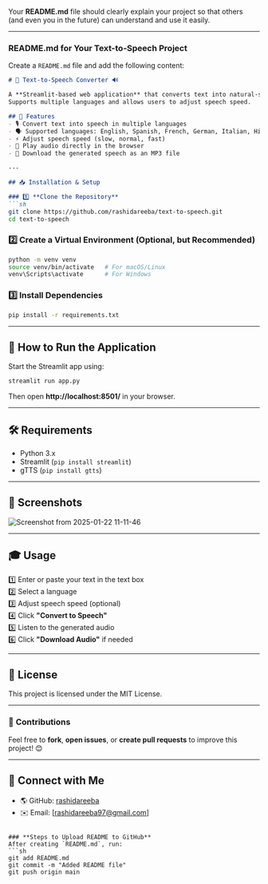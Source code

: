 Your **README.md** file should clearly explain your project so that others (and even you in the future) can understand and use it easily.  

---

### **README.md for Your Text-to-Speech Project**
Create a `README.md` file and add the following content:

```md
# 🎤 Text-to-Speech Converter 🔊

A **Streamlit-based web application** that converts text into natural-sounding speech using **gTTS (Google Text-to-Speech)**.  
Supports multiple languages and allows users to adjust speech speed.

## 🚀 Features
- 🎙️ Convert text into speech in multiple languages
- 🗣️ Supported languages: English, Spanish, French, German, Italian, Hindi, Arabic
- ⚡ Adjust speech speed (slow, normal, fast)
- 🎵 Play audio directly in the browser
- 💾 Download the generated speech as an MP3 file

---

## 📥 Installation & Setup

### 1️⃣ **Clone the Repository**
```sh
git clone https://github.com/rashidareeba/text-to-speech.git
cd text-to-speech
```

### 2️⃣ **Create a Virtual Environment (Optional, but Recommended)**
```sh
python -m venv venv
source venv/bin/activate   # For macOS/Linux
venv\Scripts\activate      # For Windows
```

### 3️⃣ **Install Dependencies**
```sh
pip install -r requirements.txt
```

---

## 🎯 **How to Run the Application**
Start the Streamlit app using:
```sh
streamlit run app.py
```
Then open **http://localhost:8501/** in your browser.

---

## 🛠️ **Requirements**
- Python 3.x
- Streamlit (`pip install streamlit`)
- gTTS (`pip install gtts`)

---

## 📸 **Screenshots**

![Screenshot from 2025-01-22 11-11-46](https://github.com/user-attachments/assets/4844596b-adfb-4fd0-8b58-3eaa37d9a423)

---

## 🎓 **Usage**
1️⃣ Enter or paste your text in the text box  
2️⃣ Select a language  
3️⃣ Adjust speech speed (optional)  
4️⃣ Click **"Convert to Speech"**  
5️⃣ Listen to the generated audio  
6️⃣ Click **"Download Audio"** if needed  

---

## 📝 **License**
This project is licensed under the MIT License.

---

### 📢 **Contributions**
Feel free to **fork**, **open issues**, or **create pull requests** to improve this project! 😊

---

## 🔗 **Connect with Me**
- 🌎 GitHub: [rashidareeba](https://github.com/rashidareeba)
- ✉️ Email: [rashidareeba97@gmail.com]
```

### **Steps to Upload README to GitHub**
After creating `README.md`, run:
```sh
git add README.md
git commit -m "Added README file"
git push origin main
```
